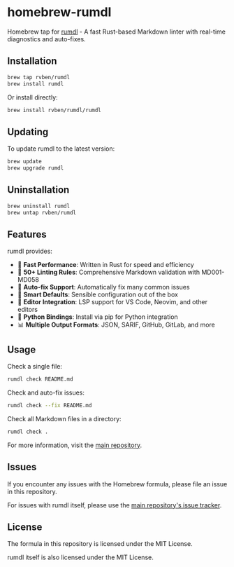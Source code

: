 # homebrew-rumdl

Homebrew tap for [rumdl](https://github.com/rvben/rumdl) - A fast Rust-based Markdown linter with real-time diagnostics and auto-fixes.

## Installation

```bash
brew tap rvben/rumdl
brew install rumdl
```

Or install directly:

```bash
brew install rvben/rumdl/rumdl
```

## Updating

To update rumdl to the latest version:

```bash
brew update
brew upgrade rumdl
```

## Uninstallation

```bash
brew uninstall rumdl
brew untap rvben/rumdl
```

## Features

rumdl provides:
- 🚀 **Fast Performance**: Written in Rust for speed and efficiency
- 📝 **50+ Linting Rules**: Comprehensive Markdown validation with MD001-MD058
- 🔧 **Auto-fix Support**: Automatically fix many common issues
- 🎯 **Smart Defaults**: Sensible configuration out of the box
- 🔌 **Editor Integration**: LSP support for VS Code, Neovim, and other editors
- 🐍 **Python Bindings**: Install via pip for Python integration
- 📊 **Multiple Output Formats**: JSON, SARIF, GitHub, GitLab, and more

## Usage

Check a single file:
```bash
rumdl check README.md
```

Check and auto-fix issues:
```bash
rumdl check --fix README.md
```

Check all Markdown files in a directory:
```bash
rumdl check .
```

For more information, visit the [main repository](https://github.com/rvben/rumdl).

## Issues

If you encounter any issues with the Homebrew formula, please file an issue in this repository.

For issues with rumdl itself, please use the [main repository's issue tracker](https://github.com/rvben/rumdl/issues).

## License

The formula in this repository is licensed under the MIT License.

rumdl itself is also licensed under the MIT License.
